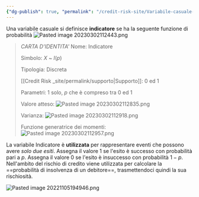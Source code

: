 ```yaml
---
{"dg-publish": true, "permalink": "/credit-risk-site/Variabile-casuale-indicatore-(di-Bernoulli)/"}
---
```






Una variabile casuale si definisce **indicatore** se ha la seguente funzione di probabilità
![Pasted image 20230302112443.png](/img/user/Credit%20Risk%20_site/allegati/allegati/Pasted%20image%2020230302112443.png)

> *CARTA D'IDENTITA'*
> Nome: Indicatore
> 
> Simbolo: $X$ ~ $I$($p$)
> 
> Tipologia: Discreta
> 
> [[Credit Risk _site/permalink/supporto\|Supporto]]: 0 ed 1
> 
> Parametri: 1 solo, $p$ che è compreso tra 0 ed 1
> 
> Valore atteso: ![Pasted image 20230302112835.png](/img/user/Credit%20Risk%20_site/allegati/allegati/Pasted%20image%2020230302112835.png)
> 
> Varianza: ![Pasted image 20230302112918.png](/img/user/Credit%20Risk%20_site/allegati/allegati/Pasted%20image%2020230302112918.png)
> 
> Funzione generatrice dei momenti: ![Pasted image 20230302112957.png](/img/user/Credit%20Risk%20_site/allegati/Pasted%20image%2020230302112957.png)

La variabile Indicatore è **utilizzata** per rappresentare eventi che possono avere *solo due esiti*.
Assegna il valore 1 se l'esito è successo con probabilità pari a $p$.
Assegna il valore 0 se l'esito è insuccesso con probabilità $1-p$.
Nell'ambito del rischio di credito viene utilizzata per calcolare la ==probabilità di insolvenza di un debitore==, trasmettendoci quindi la sua rischiosità.


![Pasted image 20221105194946.png](/img/user/Credit%20Risk%20_site/allegati/allegati/Pasted%20image%2020221105194946.png)